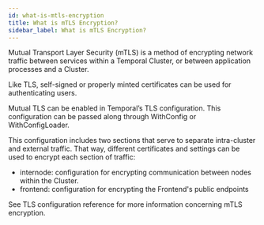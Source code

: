 ```yaml
---
id: what-is-mtls-encryption
title: What is mTLS Encryption?
sidebar_label: What is mTLS Encryption?
---
```


Mutual Transport Layer Security (mTLS) is a method of encrypting network traffic between services within a Temporal Cluster, or between application processes and a Cluster.

Like TLS, self-signed or properly minted certificates can be used for authenticating users.

Mutual TLS can be enabled in Temporal’s TLS configuration. This configuration can be passed along through WithConfig or WithConfigLoader.

This configuration includes two sections that serve to separate intra-cluster and external traffic. That way, different certificates and settings can be used to encrypt each section of traffic:

- internode: configuration for encrypting communication between nodes within the Cluster.
- frontend: configuration for encrypting the Frontend's public endpoints

See TLS configuration reference for more information concerning mTLS encryption.
